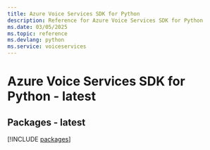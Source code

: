 ```yaml
---
title: Azure Voice Services SDK for Python
description: Reference for Azure Voice Services SDK for Python
ms.date: 03/05/2025
ms.topic: reference
ms.devlang: python
ms.service: voiceservices
---
```

# Azure Voice Services SDK for Python - latest
## Packages - latest
[!INCLUDE [packages](voice-services-index.md)]